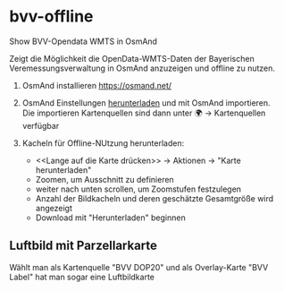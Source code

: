 # bvv-offline
Show BVV-Opendata WMTS in OsmAnd

Zeigt die Möglichkeit die OpenData-WMTS-Daten der Bayerischen Veremessungsverwaltung in OsmAnd anzuzeigen und offline zu nutzen.

  1. OsmAnd installieren
     https://osmand.net/
     
  1. OsmAnd Einstellungen [herunterladen](bvv_maps.osf) und mit OsmAnd importieren.  
     Die importieren Kartenquellen sind dann unter 🌍 -> Kartenquellen verfügbar

  1. Kacheln für Offline-NUtzung herunterladen:
     * <<Lange auf die Karte drücken>> -> Aktionen -> "Karte herunterladen"
     * Zoomen, um Ausschnitt zu definieren
     * weiter nach unten scrollen, um Zoomstufen festzulegen
     * Anzahl der Bildkacheln und deren geschätzte Gesamtgröße wird angezeigt
     * Download mit "Herunterladen" beginnen


## Luftbild mit Parzellarkarte

Wählt man als Kartenquelle "BVV DOP20" und  als Overlay-Karte "BVV Label" hat man sogar eine Luftbildkarte
